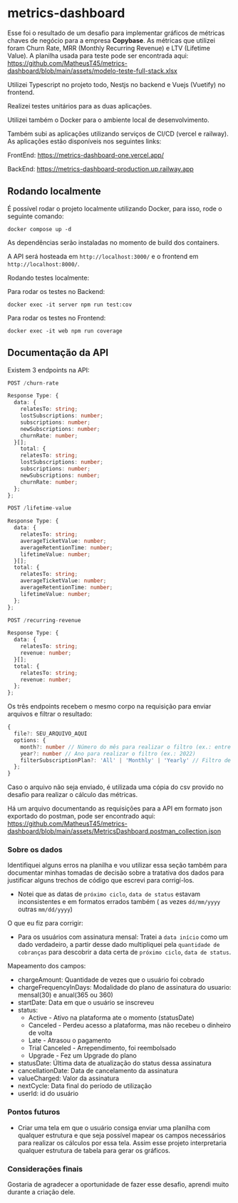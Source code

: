 # metrics-dashboard

Esse foi o resultado de um desafio para implementar gráficos de métricas chaves de negócio para a empresa **Copybase**. As métricas que utilizei foram Churn Rate, MRR (Monthly Recurring Revenue) e LTV (Lifetime Value). A planilha usada para teste pode ser encontrada aqui: https://github.com/MatheusT45/metrics-dashboard/blob/main/assets/modelo-teste-full-stack.xlsx

Utilizei Typescript no projeto todo, Nestjs no backend e Vuejs (Vuetify) no frontend.

Realizei testes unitários para as duas aplicações.

Utilizei também o Docker para o ambiente local de desenvolvimento.

Também subi as aplicações utilizando serviços de CI/CD (vercel e railway). As aplicações estão disponíveis nos seguintes links:

FrontEnd: https://metrics-dashboard-one.vercel.app/

BackEnd: https://metrics-dashboard-production.up.railway.app

## Rodando localmente

É possível rodar o projeto localmente utilizando Docker, para isso, rode o seguinte comando:

```
docker compose up -d
```
As dependências serão instaladas no momento de build dos containers.

A API será hosteada em `http://localhost:3000/` e o frontend em `http://localhost:8000/`.

Rodando testes localmente:

Para rodar os testes no Backend:
```
docker exec -it server npm run test:cov
```

Para rodar os testes no Frontend:
```
docker exec -it web npm run coverage
```

## Documentação da API

Existem 3 endpoints na API:

```typescript
POST /churn-rate

Response Type: {
  data: {
    relatesTo: string;
    lostSubscriptions: number;
    subscriptions: number;
    newSubscriptions: number;
    churnRate: number;
  }[];
    total: {
    relatesTo: string;
    lostSubscriptions: number;
    subscriptions: number;
    newSubscriptions: number;
    churnRate: number;
  };
};
```

```typescript
POST /lifetime-value

Response Type: {
  data: {
    relatesTo: string;
    averageTicketValue: number;
    averageRetentionTime: number;
    lifetimeValue: number;
  }[];
  total: {
    relatesTo: string;
    averageTicketValue: number;
    averageRetentionTime: number;
    lifetimeValue: number;
  };
};
```

```typescript
POST /recurring-revenue

Response Type: {
  data: {
    relatesTo: string;
    revenue: number;
  }[];
  total: {
    relatesTo: string;
    revenue: number;
  };
};
```

Os três endpoints recebem o mesmo corpo na requisição para enviar arquivos e filtrar o resultado:
```typescript
{
  file?: SEU_ARQUIVO_AQUI
  options: {
    month?: number // Número do mês para realizar o filtro (ex.: entre 1 e 12)
    year?: number // Ano para realizar o filtro (ex.: 2022)
    filterSubscriptionPlan?: 'All' | 'Monthly' | 'Yearly' // Filtro de modalidade de inscrição (Mensal, Anual ou todas)
  };
}
```

Caso o arquivo não seja enviado, é utilizada uma cópia do csv provido no desafio para realizar o cálculo das métricas.

Há um arquivo documentando as requisições para a API em formato json exportado do postman, pode ser encontrado aqui: https://github.com/MatheusT45/metrics-dashboard/blob/main/assets/MetricsDashboard.postman_collection.json

### Sobre os dados
Identifiquei alguns erros na planilha e vou utilizar essa seção também para documentar minhas tomadas de decisão sobre a tratativa dos dados para justificar alguns trechos de código que escrevi para corrigí-los.

- Notei que as datas de `próximo ciclo`, `data de status` estavam inconsistentes e em formatos errados também ( as vezes `dd/mm/yyyy` outras `mm/dd/yyyy`)

O que eu fiz para corrigir:
- Para os usuários com assinatura mensal: Tratei a `data início` como um dado verdadeiro, a partir desse dado multipliquei pela `quantidade de cobranças` para descobrir a data certa de `próximo ciclo`, `data de status`.

Mapeamento dos campos:
- chargeAmount: Quantidade de vezes que o usuário foi cobrado
- chargeFrequencyInDays: Modalidade do plano de assinatura do usuario: mensal(30) e anual(365 ou 360)
- startDate: Data em que o usuário se inscreveu
- status:
  - Active - Ativo na plataforma ate o momento (statusDate)
  - Canceled - Perdeu acesso a plataforma, mas não recebeu o dinheiro de volta
  - Late - Atrasou o pagamento
  - Trial Canceled - Arrependimento, foi reembolsado
  - Upgrade - Fez um Upgrade do plano
- statusDate: Última data de atualização do status dessa assinatura
- cancellationDate: Data de cancelamento da assinatura
- valueCharged: Valor da assinatura
- nextCycle: Data final do período de utilização
- userId: id do usuário

### Pontos futuros

- Criar uma tela em que o usuário consiga enviar uma planilha com qualquer estrutura e que seja possível mapear os campos necessários para realizar os cálculos por essa tela. Assim esse projeto interpretaria qualquer estrutura de tabela para gerar os gráficos.



### Considerações finais

Gostaria de agradecer a oportunidade de fazer esse desafio, aprendi muito durante a criação dele.
